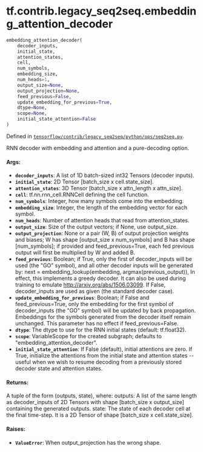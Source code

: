 <div itemscope itemtype="http://developers.google.com/ReferenceObject">
<meta itemprop="name" content="tf.contrib.legacy_seq2seq.embedding_attention_decoder" />
</div>

# tf.contrib.legacy_seq2seq.embedding_attention_decoder

``` python
embedding_attention_decoder(
    decoder_inputs,
    initial_state,
    attention_states,
    cell,
    num_symbols,
    embedding_size,
    num_heads=1,
    output_size=None,
    output_projection=None,
    feed_previous=False,
    update_embedding_for_previous=True,
    dtype=None,
    scope=None,
    initial_state_attention=False
)
```



Defined in [`tensorflow/contrib/legacy_seq2seq/python/ops/seq2seq.py`](https://www.tensorflow.org/code/tensorflow/contrib/legacy_seq2seq/python/ops/seq2seq.py).

RNN decoder with embedding and attention and a pure-decoding option.

#### Args:

* <b>`decoder_inputs`</b>: A list of 1D batch-sized int32 Tensors (decoder inputs).
* <b>`initial_state`</b>: 2D Tensor [batch_size x cell.state_size].
* <b>`attention_states`</b>: 3D Tensor [batch_size x attn_length x attn_size].
* <b>`cell`</b>: tf.nn.rnn_cell.RNNCell defining the cell function.
* <b>`num_symbols`</b>: Integer, how many symbols come into the embedding.
* <b>`embedding_size`</b>: Integer, the length of the embedding vector for each symbol.
* <b>`num_heads`</b>: Number of attention heads that read from attention_states.
* <b>`output_size`</b>: Size of the output vectors; if None, use output_size.
* <b>`output_projection`</b>: None or a pair (W, B) of output projection weights and
    biases; W has shape [output_size x num_symbols] and B has shape
    [num_symbols]; if provided and feed_previous=True, each fed previous
    output will first be multiplied by W and added B.
* <b>`feed_previous`</b>: Boolean; if True, only the first of decoder_inputs will be
    used (the "GO" symbol), and all other decoder inputs will be generated by:
      next = embedding_lookup(embedding, argmax(previous_output)),
    In effect, this implements a greedy decoder. It can also be used
    during training to emulate http://arxiv.org/abs/1506.03099.
    If False, decoder_inputs are used as given (the standard decoder case).
* <b>`update_embedding_for_previous`</b>: Boolean; if False and feed_previous=True,
    only the embedding for the first symbol of decoder_inputs (the "GO"
    symbol) will be updated by back propagation. Embeddings for the symbols
    generated from the decoder itself remain unchanged. This parameter has
    no effect if feed_previous=False.
* <b>`dtype`</b>: The dtype to use for the RNN initial states (default: tf.float32).
* <b>`scope`</b>: VariableScope for the created subgraph; defaults to
    "embedding_attention_decoder".
* <b>`initial_state_attention`</b>: If False (default), initial attentions are zero.
    If True, initialize the attentions from the initial state and attention
    states -- useful when we wish to resume decoding from a previously
    stored decoder state and attention states.


#### Returns:

  A tuple of the form (outputs, state), where:
    outputs: A list of the same length as decoder_inputs of 2D Tensors with
      shape [batch_size x output_size] containing the generated outputs.
    state: The state of each decoder cell at the final time-step.
      It is a 2D Tensor of shape [batch_size x cell.state_size].


#### Raises:

* <b>`ValueError`</b>: When output_projection has the wrong shape.